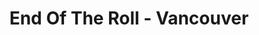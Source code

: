 ---
title: "End Of The Roll - Vancouver"
url: /vancouver/end-of-the-roll-vancouver/
shop: flooring
---